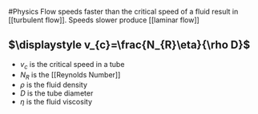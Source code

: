 #Physics 
Flow speeds faster than the critical speed of a fluid result in [[turbulent flow]]. Speeds slower produce [[laminar flow]]
## $\displaystyle v_{c}=\frac{N_{R}\eta}{\rho D}$
* $\displaystyle v_{c}$ is the critical speed in a tube
* $\displaystyle N_{R}$ is the [[Reynolds Number]]
* $\displaystyle \rho$ is the fluid density
* $\displaystyle D$ is the tube diameter
* $\displaystyle \eta$ is the fluid viscosity